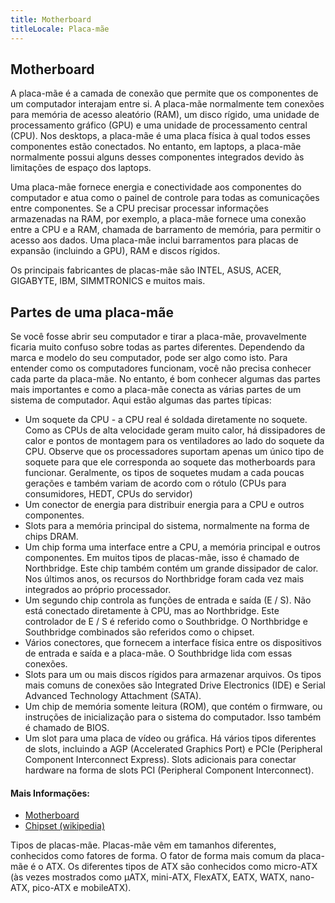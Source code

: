 ```yaml
---
title: Motherboard
titleLocale: Placa-mãe
---
```

## Motherboard

A placa-mãe é a camada de conexão que permite que os componentes de um computador interajam entre si. A placa-mãe normalmente tem conexões para memória de acesso aleatório (RAM), um disco rígido, uma unidade de processamento gráfico (GPU) e uma unidade de processamento central (CPU). Nos desktops, a placa-mãe é uma placa física à qual todos esses componentes estão conectados. No entanto, em laptops, a placa-mãe normalmente possui alguns desses componentes integrados devido às limitações de espaço dos laptops.

Uma placa-mãe fornece energia e conectividade aos componentes do computador e atua como o painel de controle para todas as comunicações entre componentes. Se a CPU precisar processar informações armazenadas na RAM, por exemplo, a placa-mãe fornece uma conexão entre a CPU e a RAM, chamada de barramento de memória, para permitir o acesso aos dados. Uma placa-mãe inclui barramentos para placas de expansão (incluindo a GPU), RAM e discos rígidos.

Os principais fabricantes de placas-mãe são INTEL, ASUS, ACER, GIGABYTE, IBM, SIMMTRONICS e muitos mais.

## Partes de uma placa-mãe

Se você fosse abrir seu computador e tirar a placa-mãe, provavelmente ficaria muito confuso sobre todas as partes diferentes. Dependendo da marca e modelo do seu computador, pode ser algo como isto. Para entender como os computadores funcionam, você não precisa conhecer cada parte da placa-mãe. No entanto, é bom conhecer algumas das partes mais importantes e como a placa-mãe conecta as várias partes de um sistema de computador. Aqui estão algumas das partes típicas:

*   Um soquete da CPU - a CPU real é soldada diretamente no soquete. Como as CPUs de alta velocidade geram muito calor, há dissipadores de calor e pontos de montagem para os ventiladores ao lado do soquete da CPU. Observe que os processadores suportam apenas um único tipo de soquete para que ele corresponda ao soquete das motherboards para funcionar. Geralmente, os tipos de soquetes mudam a cada poucas gerações e também variam de acordo com o rótulo (CPUs para consumidores, HEDT, CPUs do servidor)
*   Um conector de energia para distribuir energia para a CPU e outros componentes.
*   Slots para a memória principal do sistema, normalmente na forma de chips DRAM.
*   Um chip forma uma interface entre a CPU, a memória principal e outros componentes. Em muitos tipos de placas-mãe, isso é chamado de Northbridge. Este chip também contém um grande dissipador de calor. Nos últimos anos, os recursos do Northbridge foram cada vez mais integrados ao próprio processador.
*   Um segundo chip controla as funções de entrada e saída (E / S). Não está conectado diretamente à CPU, mas ao Northbridge. Este controlador de E / S é referido como o Southbridge. O Northbridge e Southbridge combinados são referidos como o chipset.
*   Vários conectores, que fornecem a interface física entre os dispositivos de entrada e saída e a placa-mãe. O Southbridge lida com essas conexões.
*   Slots para um ou mais discos rígidos para armazenar arquivos. Os tipos mais comuns de conexões são Integrated Drive Electronics (IDE) e Serial Advanced Technology Attachment (SATA).
*   Um chip de memória somente leitura (ROM), que contém o firmware, ou instruções de inicialização para o sistema do computador. Isso também é chamado de BIOS.
*   Um slot para uma placa de vídeo ou gráfica. Há vários tipos diferentes de slots, incluindo a AGP (Accelerated Graphics Port) e PCIe (Peripheral Component Interconnect Express). Slots adicionais para conectar hardware na forma de slots PCI (Peripheral Component Interconnect).

#### Mais Informações:

*   [Motherboard](https://www.computerhope.com/jargon/m/mothboar.htm)
*   [Chipset (wikipedia)](https://en.wikipedia.org/wiki/Chipset)

Tipos de placas-mãe. Placas-mãe vêm em tamanhos diferentes, conhecidos como fatores de forma. O fator de forma mais comum da placa-mãe é o ATX. Os diferentes tipos de ATX são conhecidos como micro-ATX (às vezes mostrados como µATX, mini-ATX, FlexATX, EATX, WATX, nano-ATX, pico-ATX e mobileATX).
